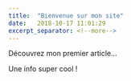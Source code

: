 ```yaml
---
title:  "Bienvenue sur mon site"
date:   2018-10-17 11:01:29
excerpt_separator: <!--more-->
---
```


Découvrez mon premier article...
<!--more-->

Une info super cool !